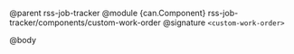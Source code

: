 @parent rss-job-tracker
@module {can.Component} rss-job-tracker/components/custom-work-order <custom-work-order>
@signature `<custom-work-order>`

@body

## <custom-work-order>

